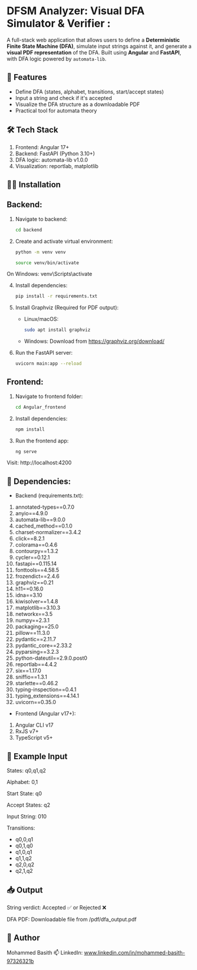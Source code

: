 # DFSM Analyzer: Visual DFA Simulator & Verifier :
A full-stack web application that allows users to define a **Deterministic Finite State Machine (DFA)**, simulate input strings against it, and generate a **visual PDF representation** of the DFA. Built using **Angular** and **FastAPI**, with DFA logic powered by `automata-lib`.

## 🚀 Features
- Define DFA (states, alphabet, transitions, start/accept states)
- Input a string and check if it's accepted
- Visualize the DFA structure as a downloadable PDF
- Practical tool for automata theory

## 🛠️ Tech Stack
1. Frontend: Angular 17+
2. Backend: FastAPI (Python 3.10+)
3. DFA logic: automata-lib v1.0.0
4. Visualization: reportlab, matplotlib

## 🧑‍💻 Installation
## Backend:
1. Navigate to backend:
      ```bash
      cd backend
   
3. Create and activate virtual environment:
      ```bash
      python -m venv venv
      ```
   ```bash
   source venv/bin/activate
On Windows: venv\Scripts\activate
   
4. Install dependencies:
      ```bash
    pip install -r requirements.txt

6. Install Graphviz (Required for PDF output):
    - Linux/macOS:
         ```bash
       sudo apt install graphviz
    - Windows:
    Download from https://graphviz.org/download/

7. Run the FastAPI server:
      ```bash
   uvicorn main:app --reload

## Frontend: 
1. Navigate to frontend folder:
   ```bash
   cd Angular_frontend

2. Install dependencies:
   ```bash
   npm install

3. Run the frontend app:
   ```bash
   ng serve
   
Visit: http://localhost:4200

## 🧱 Dependencies:
- Backend (requirements.txt):
1. annotated-types==0.7.0
2. anyio==4.9.0
3. automata-lib==9.0.0
4. cached_method==0.1.0
5. charset-normalizer==3.4.2
6. click==8.2.1
7. colorama==0.4.6
8. contourpy==1.3.2
9. cycler==0.12.1
10. fastapi==0.115.14
11. fonttools==4.58.5
12. frozendict==2.4.6
13. graphviz==0.21
14. h11==0.16.0
16. idna==3.10
17. kiwisolver==1.4.8
18. matplotlib==3.10.3
19. networkx==3.5
20. numpy==2.3.1
21. packaging==25.0
22. pillow==11.3.0
23. pydantic==2.11.7
24. pydantic_core==2.33.2
25. pyparsing==3.2.3
26. python-dateutil==2.9.0.post0
27. reportlab==4.4.2
28. six==1.17.0
29. sniffio==1.3.1
30. starlette==0.46.2
31. typing-inspection==0.4.1
32. typing_extensions==4.14.1
33. uvicorn==0.35.0

- Frontend (Angular v17+):
 1. Angular CLI v17
 2. RxJS v7+
 3. TypeScript v5+

## 🧪 Example Input
States: q0,q1,q2

Alphabet: 0,1

Start State: q0

Accept States: q2

Input String: 010

Transitions:
- q0,0,q1
- q0,1,q0
- q1,0,q1
- q1,1,q2
- q2,0,q2
- q2,1,q2

## 📥 Output
String verdict: Accepted ✅ or Rejected ❌

DFA PDF: Downloadable file from /pdf/dfa_output.pdf


## 🙌 Author
Mohammed Basith
📫 LinkedIn: www.linkedin.com/in/mohammed-basith-97326321b



